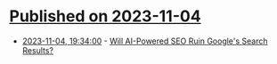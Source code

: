 # [Published on 2023-11-04](index.md)

* [2023-11-04, 19:34:00](https://tech.slashdot.org/story/23/11/04/192203/will-ai-powered-seo-ruin-googles-search-results?utm_source=rss1.0mainlinkanon&utm_medium=feed) - [Will AI-Powered SEO Ruin Google's Search Results?](https://tech.slashdot.org/story/23/11/04/192203/will-ai-powered-seo-ruin-googles-search-results?utm_source=rss1.0mainlinkanon&utm_medium=feed)
